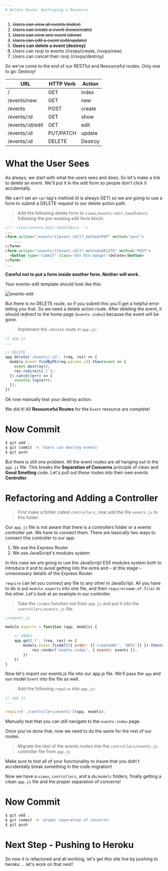 ```yaml
---
# Delete Route: Destroying a Resource
---
```


1. ~~Users can view all events (index)~~
1. ~~Users can create a event (new/create)~~
1. ~~Users can view one event (show)~~
1. ~~Users can edit a event (edit/update)~~
1. **Users can delete a event (destroy)**
1. Users can rsvp to events (/rsvps/create, /rsvps/new)
1. Users can cancel their rsvp (/rsvps/destroy)

So we've come to the end of our RESTful and Resourceful routes. Only one to go: Destroy!

| URL              | HTTP Verb | Action  |
|------------------|-----------|---------|
| /                | GET       | index   |
| /events/new     | GET       | new     |
| /events         | POST      | create  |
| /events/:id     | GET       | show    |
| /events/:id/edit     | GET       | edit    |
| /events/:id     | PUT/PATCH | update  |
| /events/:id     | DELETE    | Destroy |

# What the User Sees

As always, we start with what the users sees and does. So let's make a link to delete an event. We'll put it in the edit form so people don't click it accidentally.

We can't set an `<a>` tag's method (it is always GET) so we are going to use a form to submit a DELETE request to our delete action path.

> Add the following delete form to `views/events-edit.handlebars` following the pre-existing edit form block:

```html
<!-- views/events-edit.handlebars -->
...
<form action="/events/{{event.id}}?_method=PUT" method="post">
    ...
</form>
<form action="/events/{{event.id}}?_method=DELETE" method="POST">
  <button type="submit" class='btn btn-danger'>Delete</button>
</form>
...
```

**Careful not to put a form inside another form. Neither will work.**

Your events-edit template should look like this:

![events-edit](assets/edit-page.png)

But there is no DELETE route, so if you submit this you'll get a helpful error telling you that. So we need a delete action route. After deleting the event, it should redirect to the home page (`events-index`) because the event will be gone.


> Implement the `/delete` route in `app.js`:

```js
// app.js
...

// DELETE
app.delete('/events/:id', (req, res) => {
  models.Event.findByPk(req.params.id).then(event => {
    event.destroy();
    res.redirect(`/`);
  }).catch((err) => {
    console.log(err);
  });
})
```

Ok now manually test your destroy action.

We did it! All **Resourceful Routes** for the `Event` resource are complete!

# Now Commit

```bash
$ git add .
$ git commit -m 'Users can destroy events'
$ git push
```

But there is still one problem. All the event routes are all hanging out in the `app.js` file. This breaks the **Separation of Concerns** principle of clean and **Good Smelling** code. Let's pull out these routes into their own events **Controller**.

# Refactoring and Adding a Controller

> First make a folder called `controllers`, now add the file `events.js` to this folder.

Our `app.js` file is not aware that there is a controllers folder or a events controller yet. We have to connect them. There are basically two ways to connect this controller to our app:

1. We use the Express Router
1. We use JavaScript's modules system

In this case we are going to use the JavaScript ES5 modules system both to introduce it and to avoid getting into the extra and – at this stage – unnecessary details of the Express Router.

`require` can let you connect any file to any other in JavaScript. All you have to do is put `module.exports` into one file, and then `require(name-of-file)` in the other. Let's look at an example in our controller.

> Take the `/index` function out from `app.js` and put it into the `controllers/events.js` file:

```js
//events.js

module.exports = function (app, models) {

    // INDEX
    app.get('/', (req, res) => {
        models.Event.findAll({ order: [['createdAt', 'DESC']] }).then(events => {
            res.render('events-index', { events: events });
        })
    })
}
```

Now let's import our events.js file into our app.js file. We'll pass the `app` and our model `Event` into the file as well.

> Add the following `require` into `app.js`:

```js
// app.js
...

require('./controllers/events')(app, models);
```

Manually test that you can still navigate to the `events-index` page.

Once you've done that, now we need to do the same for the rest of our routes.

> Migrate the rest of the events routes into the `controllers/events.js` controller file from `app.js`

Make sure to test all of your functionality to insure that you didn't accidentally break something in the code migration!

Now we have a `views`, `controllers`, and a `db/models` folders, finally getting a clean `app.js` file and the proper separation of concerns!

# Now Commit

```bash
$ git add .
$ git commit -m 'proper separation of concerns'
$ git push
```

# Next Step - Pushing to Heroku

So now it is refactored and all working, let's get this site live by pushing to heroku ... let's work on that next!
